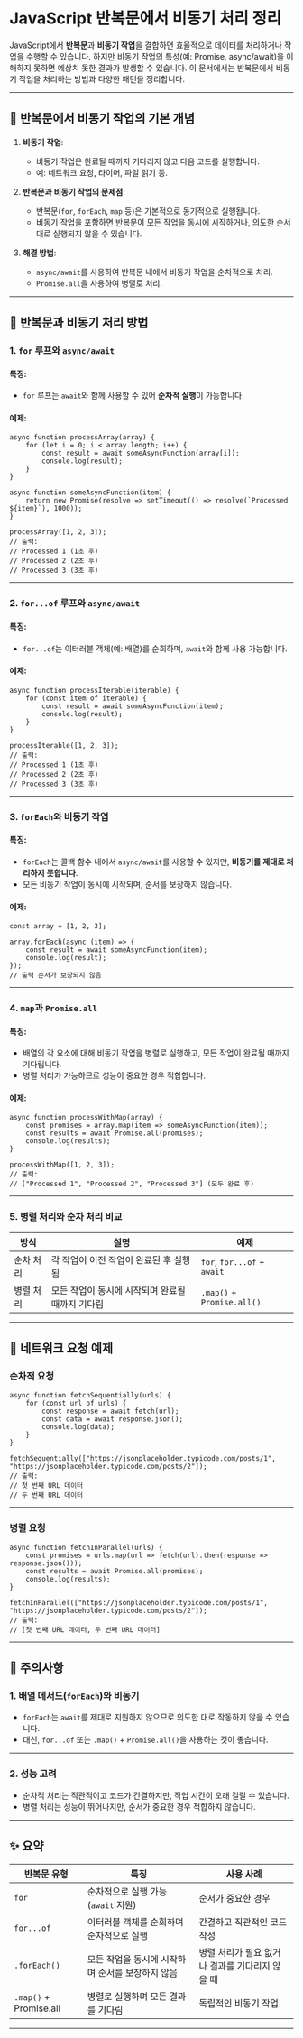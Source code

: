 # JavaScript 반복문에서 비동기 처리 정리

JavaScript에서 **반복문**과 **비동기 작업**을 결합하면 효율적으로 데이터를 처리하거나 작업을 수행할 수 있습니다. 하지만 비동기 작업의 특성(예: Promise, async/await)을 이해하지 못하면 예상치 못한 결과가 발생할 수 있습니다. 이 문서에서는 반복문에서 비동기 작업을 처리하는 방법과 다양한 패턴을 정리합니다.

---

## 📖 반복문에서 비동기 작업의 기본 개념

1. **비동기 작업**:
   - 비동기 작업은 완료될 때까지 기다리지 않고 다음 코드를 실행합니다.
   - 예: 네트워크 요청, 타이머, 파일 읽기 등.

2. **반복문과 비동기 작업의 문제점**:
   - 반복문(`for`, `forEach`, `map` 등)은 기본적으로 동기적으로 실행됩니다.
   - 비동기 작업을 포함하면 반복문이 모든 작업을 동시에 시작하거나, 의도한 순서대로 실행되지 않을 수 있습니다.

3. **해결 방법**:
   - `async/await`를 사용하여 반복문 내에서 비동기 작업을 순차적으로 처리.
   - `Promise.all`을 사용하여 병렬로 처리.

---

## 📂 반복문과 비동기 처리 방법

### **1. `for` 루프와 `async/await`**

#### 특징:
- `for` 루프는 `await`와 함께 사용할 수 있어 **순차적 실행**이 가능합니다.

#### 예제:
```
async function processArray(array) {
    for (let i = 0; i < array.length; i++) {
        const result = await someAsyncFunction(array[i]);
        console.log(result);
    }
}

async function someAsyncFunction(item) {
    return new Promise(resolve => setTimeout(() => resolve(`Processed ${item}`), 1000));
}

processArray([1, 2, 3]);
// 출력:
// Processed 1 (1초 후)
// Processed 2 (2초 후)
// Processed 3 (3초 후)
```

---

### **2. `for...of` 루프와 `async/await`**

#### 특징:
- `for...of`는 이터러블 객체(예: 배열)를 순회하며, `await`와 함께 사용 가능합니다.

#### 예제:
```
async function processIterable(iterable) {
    for (const item of iterable) {
        const result = await someAsyncFunction(item);
        console.log(result);
    }
}

processIterable([1, 2, 3]);
// 출력:
// Processed 1 (1초 후)
// Processed 2 (2초 후)
// Processed 3 (3초 후)
```

---

### **3. `forEach`와 비동기 작업**

#### 특징:
- `forEach`는 콜백 함수 내에서 `async/await`를 사용할 수 있지만, **비동기를 제대로 처리하지 못합니다**.
- 모든 비동기 작업이 동시에 시작되며, 순서를 보장하지 않습니다.

#### 예제:
```
const array = [1, 2, 3];

array.forEach(async (item) => {
    const result = await someAsyncFunction(item);
    console.log(result);
});
// 출력 순서가 보장되지 않음
```

---

### **4. `map`과 `Promise.all`**

#### 특징:
- 배열의 각 요소에 대해 비동기 작업을 병렬로 실행하고, 모든 작업이 완료될 때까지 기다립니다.
- 병렬 처리가 가능하므로 성능이 중요한 경우 적합합니다.

#### 예제:
```
async function processWithMap(array) {
    const promises = array.map(item => someAsyncFunction(item));
    const results = await Promise.all(promises);
    console.log(results);
}

processWithMap([1, 2, 3]);
// 출력:
// ["Processed 1", "Processed 2", "Processed 3"] (모두 완료 후)
```

---

### **5. 병렬 처리와 순차 처리 비교**

| 방식                | 설명                                                                 | 예제                                      |
|---------------------|----------------------------------------------------------------------|------------------------------------------|
| 순차 처리           | 각 작업이 이전 작업이 완료된 후 실행됨                               | `for`, `for...of` + `await`              |
| 병렬 처리           | 모든 작업이 동시에 시작되며 완료될 때까지 기다림                     | `.map()` + `Promise.all()`               |

---

## 📂 네트워크 요청 예제

### **순차적 요청**
```
async function fetchSequentially(urls) {
    for (const url of urls) {
        const response = await fetch(url);
        const data = await response.json();
        console.log(data);
    }
}

fetchSequentially(["https://jsonplaceholder.typicode.com/posts/1", "https://jsonplaceholder.typicode.com/posts/2"]);
// 출력:
// 첫 번째 URL 데이터
// 두 번째 URL 데이터
```

---

### **병렬 요청**
```
async function fetchInParallel(urls) {
    const promises = urls.map(url => fetch(url).then(response => response.json()));
    const results = await Promise.all(promises);
    console.log(results);
}

fetchInParallel(["https://jsonplaceholder.typicode.com/posts/1", "https://jsonplaceholder.typicode.com/posts/2"]);
// 출력:
// [첫 번째 URL 데이터, 두 번째 URL 데이터]
```

---

## 📂 주의사항

### **1. 배열 메서드(`forEach`)와 비동기**
- `forEach`는 `await`를 제대로 지원하지 않으므로 의도한 대로 작동하지 않을 수 있습니다.
- 대신, `for...of` 또는 `.map()` + `Promise.all()`을 사용하는 것이 좋습니다.

---

### **2. 성능 고려**
- 순차적 처리는 직관적이고 코드가 간결하지만, 작업 시간이 오래 걸릴 수 있습니다.
- 병렬 처리는 성능이 뛰어나지만, 순서가 중요한 경우 적합하지 않습니다.

---

## ✨ 요약

| 반복문 유형          | 특징                                                                 | 사용 사례                                 |
|---------------------|----------------------------------------------------------------------|------------------------------------------|
| `for`               | 순차적으로 실행 가능 (`await` 지원)                                   | 순서가 중요한 경우                        |
| `for...of`          | 이터러블 객체를 순회하며 순차적으로 실행                              | 간결하고 직관적인 코드 작성               |
| `.forEach()`        | 모든 작업을 동시에 시작하며 순서를 보장하지 않음                      | 병렬 처리가 필요 없거나 결과를 기다리지 않을 때 |
| `.map()` + Promise.all | 병렬로 실행하며 모든 결과를 기다림                                  | 독립적인 비동기 작업                      |

---
